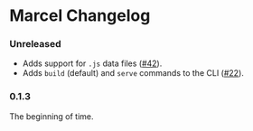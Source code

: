 # Marcel Changelog

### Unreleased

-   Adds support for `.js` data files ([#42](https://github.com/marceljs/marcel/issues/42)).
-   Adds `build` (default) and `serve` commands to the CLI ([#22](https://github.com/marceljs/marcel/issues/22)).

### 0.1.3

The beginning of time.
